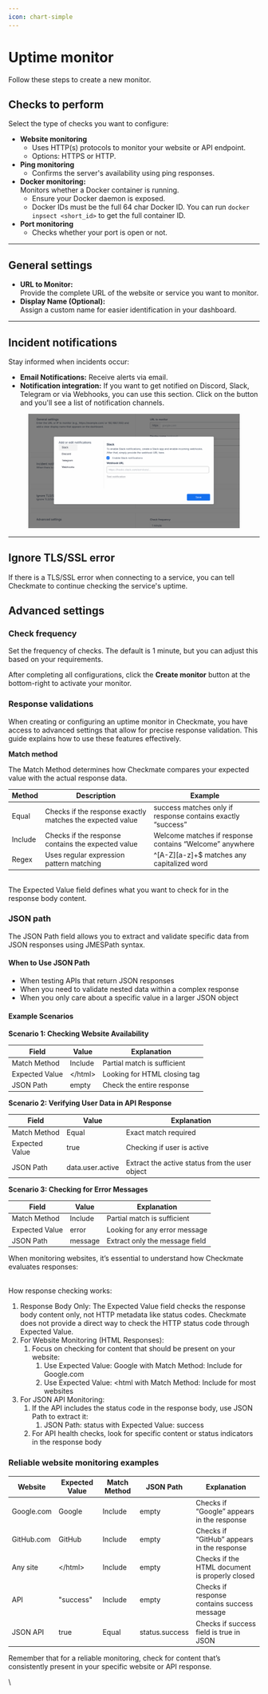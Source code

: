 ```yaml
---
icon: chart-simple
---
```


# Uptime monitor

Follow these steps to create a new monitor.

## Checks to perform

Select the type of checks you want to configure:

* **Website monitoring**
  * Uses HTTP(s) protocols to monitor your website or API endpoint.
  * Options: HTTPS or HTTP.
* **Ping monitoring**
  * Confirms the server's availability using ping responses.
* **Docker monitoring:**\
  Monitors whether a Docker container is running.
  * Ensure your Docker daemon is exposed.
  * Docker IDs must be the full 64 char Docker ID.  You can run `docker inpsect <short_id>` to get the full container ID.
* **Port monitoring**
  * Checks whether your port is open or not.

***

## General settings

* **URL to Monitor:**\
  Provide the complete URL of the website or service you want to monitor.
* **Display Name (Optional):**\
  Assign a custom name for easier identification in your dashboard.

***

## Incident notifications

Stay informed when incidents occur:

* **Email Notifications:** Receive alerts via email.
* **Notification integration:** If you want to get notified on Discord, Slack, Telegram or via Webhooks, you can use this section. Click on the button and you'll see a list of notification channels.

<figure><img src="../.gitbook/assets/image (2).png" alt=""><figcaption></figcaption></figure>

***

## Ignore TLS/SSL error

If there is a TLS/SSL error when connecting to a service, you can tell Checkmate to continue checking the service's uptime.

## Advanced settings

### **Check frequency**

Set the frequency of checks. The default is 1 minute, but you can adjust this based on your requirements.

After completing all configurations, click the **Create monitor** button at the bottom-right to activate your monitor.

### Response validations

When creating or configuring an uptime monitor in Checkmate, you have access to advanced settings that allow for precise response validation. This guide explains how to use these features effectively.

**Match method**

The Match Method determines how Checkmate compares your expected value with the actual response data.

| Method  | Description                                               | Example                                                     |
| ------- | --------------------------------------------------------- | ----------------------------------------------------------- |
| Equal   | Checks if the response exactly matches the expected value | success matches only if response contains exactly “success” |
| Include | Checks if the response contains the expected value        | Welcome matches if response contains “Welcome” anywhere     |
| Regex   | Uses regular expression pattern matching                  | ^\[A-Z]\[a-z]+$ matches any capitalized word                |

\
The Expected Value field defines what you want to check for in the response body content.

### JSON path

The JSON Path field allows you to extract and validate specific data from JSON responses using JMESPath syntax.

#### When to Use JSON Path

* When testing APIs that return JSON responses
* When you need to validate nested data within a complex response
* When you only care about a specific value in a larger JSON object

#### Example Scenarios

**Scenario 1: Checking Website Availability**

| Field          | Value    | Explanation                  |
| -------------- | -------- | ---------------------------- |
| Match Method   | Include  | Partial match is sufficient  |
| Expected Value | \</html> | Looking for HTML closing tag |
| JSON Path      | empty    | Check the entire response    |

**Scenario 2: Verifying User Data in API Response**

| Field          | Value            | Explanation                                    |
| -------------- | ---------------- | ---------------------------------------------- |
| Match Method   | Equal            | Exact match required                           |
| Expected Value | true             | Checking if user is active                     |
| JSON Path      | data.user.active | Extract the active status from the user object |

**Scenario 3: Checking for Error Messages**

| Field          | Value   | Explanation                    |
| -------------- | ------- | ------------------------------ |
| Match Method   | Include | Partial match is sufficient    |
| Expected Value | error   | Looking for any error message  |
| JSON Path      | message | Extract only the message field |

When monitoring websites, it’s essential to understand how Checkmate evaluates responses:

\
How response checking works:

1. Response Body Only: The Expected Value field checks the response body content only, not HTTP metadata like status codes. Checkmate does not provide a direct way to check the HTTP status code through Expected Value.
2. For Website Monitoring (HTML Responses):
   1. Focus on checking for content that should be present on your website:
      1. Use Expected Value: Google with Match Method: Include for Google.com
      2. Use Expected Value: \<html with Match Method: Include for most websites
3. For JSON API Monitoring:
   1. If the API includes the status code in the response body, use JSON Path to extract it:
      1. JSON Path: status with Expected Value: success
   2. For API health checks, look for specific content or status indicators in the response body

### Reliable website monitoring examples

| Website    | Expected Value | Match Method | JSON Path      | Explanation                                    |
| ---------- | -------------- | ------------ | -------------- | ---------------------------------------------- |
| Google.com | Google         | Include      | empty          | Checks if “Google” appears in the response     |
| GitHub.com | GitHub         | Include      | empty          | Checks if “GitHub” appears in the response     |
| Any site   | \</html>       | Include      | empty          | Checks if the HTML document is properly closed |
| API        | "success"      | Include      | empty          | Checks if response contains success message    |
| JSON API   | true           | Equal        | status.success | Checks if success field is true in JSON        |

Remember that for a reliable monitoring, check for content that’s consistently present in your specific website or API response.

\
